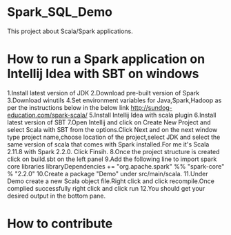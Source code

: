# Spark_SQL_Demo

This project about Scala/Spark applications.

# How to run a Spark application on Intellij Idea with SBT on windows


1.Install latest version of JDK
2.Download pre-built version of Spark
3.Download winutils
4.Set environment variables for Java,Spark,Hadoop as per the instructions below in the below link
http://sundog-education.com/spark-scala/
5.Install Intellij Idea with scala plugin
6.Install latest version of SBT
7.Open Intellij and click on Create New Project and select Scala with SBT from the options.Click Next
and on the next window type project name,choose location of the project,select JDK and select
the same version of scala that comes with Spark installed.For me it's Scala 2.11.8 with Spark 2.2.0.
Click Finsih.
8.Once the project structure is created click on build.sbt on the left panel
9.Add the following line to import spark core libraries
libraryDependencies += "org.apache.spark" %% "spark-core" % "2.2.0"
10.Create a package "Demo" under src/main/scala.
11.Under Demo create a new Scala object file.Right click and click recompile.Once complied successfully right click and click run
12.You should get your desired output in the bottom pane.


# How to contribute



